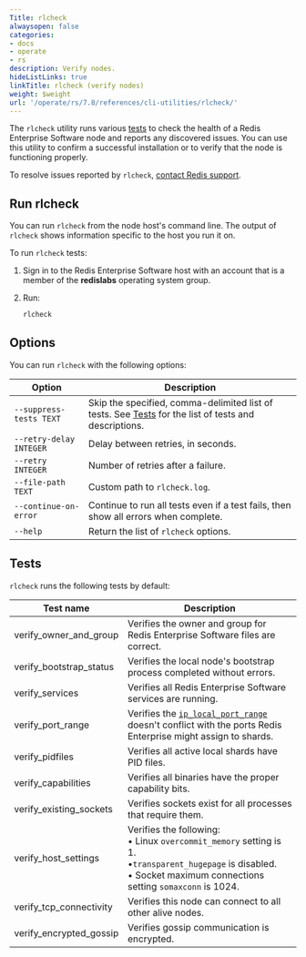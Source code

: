 ```yaml
---
Title: rlcheck
alwaysopen: false
categories:
- docs
- operate
- rs
description: Verify nodes.
hideListLinks: true
linkTitle: rlcheck (verify nodes)
weight: $weight
url: '/operate/rs/7.8/references/cli-utilities/rlcheck/'
---
```

The `rlcheck` utility runs various [tests](#tests) to check the health of a Redis Enterprise Software node and reports any discovered issues.
You can use this utility to confirm a successful installation or to verify that the node is functioning properly.

To resolve issues reported by `rlcheck`, [contact Redis support](https://redis.com/company/support/).

## Run rlcheck

You can run `rlcheck` from the node host's command line.
The output of `rlcheck` shows information specific to the host you run it on.

To run `rlcheck` tests:

1. Sign in to the Redis Enterprise Software host with an account that is a member of the **redislabs** operating system group.

1. Run: 

    ```sh
    rlcheck
    ```

## Options

You can run `rlcheck` with the following options:

| Option | Description |
|--------|-------------|
| <nobr>`--suppress-tests TEXT`</nobr> | Skip the specified, comma-delimited list of tests. See [Tests](#tests) for the list of tests and descriptions. |
| <nobr>`--retry-delay INTEGER`</nobr> | Delay between retries, in seconds. |
| <nobr>`--retry INTEGER`</nobr> | Number of retries after a failure. |
| <nobr>`--file-path TEXT`</nobr> | Custom path to `rlcheck.log`. |
| <nobr>`--continue-on-error`</nobr> | Continue to run all tests even if a test fails, then show all errors when complete. |
| `--help` | Return the list of `rlcheck` options. |

## Tests

`rlcheck` runs the following tests by default:

| Test name | Description |
|-----------|-------------|
| verify_owner_and_group | Verifies the owner and group for Redis Enterprise Software files are correct. |
| verify_bootstrap_status | Verifies the local node's bootstrap process completed without errors. |
| verify_services | Verifies all Redis Enterprise Software services are running. |
| verify_port_range | Verifies the [`ip_local_port_range`](https://www.kernel.org/doc/html/latest/networking/ip-sysctl.html) doesn't conflict with the ports Redis Enterprise might assign to shards. |
| verify_pidfiles | Verifies all active local shards have PID files. |
| verify_capabilities | Verifies all binaries have the proper capability bits. |
| verify_existing_sockets | Verifies sockets exist for all processes that require them. |
| verify_host_settings | Verifies the following:<br />• Linux `overcommit_memory` setting is 1.<br />•`transparent_hugepage` is disabled.<br />• Socket maximum connections setting `somaxconn` is 1024. |
| verify_tcp_connectivity | Verifies this node can connect to all other alive nodes. |
| verify_encrypted_gossip | Verifies gossip communication is encrypted. |
